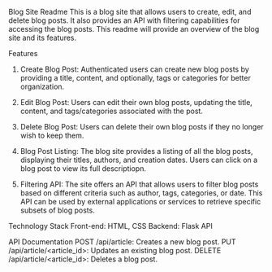 Blog Site Readme
This is a blog site that allows users to create, edit, and delete blog posts. It also provides an API with filtering capabilities for accessing the blog posts. This readme will provide an overview of the blog site and its features.

Features
1) Create Blog Post: Authenticated users can create new blog posts by providing a title, content, and optionally, tags or categories for better organization.

2) Edit Blog Post: Users can edit their own blog posts, updating the title, content, and tags/categories associated with the post.

3) Delete Blog Post: Users can delete their own blog posts if they no longer wish to keep them.

4) Blog Post Listing: The blog site provides a listing of all the blog posts, displaying their titles, authors, and creation dates. Users can click on a blog post to view its full descriptiopn.

5) Filtering API: The site offers an API that allows users to filter blog posts based on different criteria such as author, tags, categories, or date. This API can be used by external applications or services to retrieve specific subsets of blog posts.
 
 
Technology Stack
Front-end: HTML, CSS
Backend: Flask
API


API Documentation
POST /api/article: Creates a new blog post.
PUT /api/article/<article_id>: Updates an existing blog post.
DELETE /api/article/<article_id>: Deletes a blog post.
